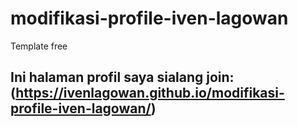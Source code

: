 # modifikasi-profile-iven-lagowan
Template free

## Ini halaman  profil saya sialang join: (https://ivenlagowan.github.io/modifikasi-profile-iven-lagowan/)
